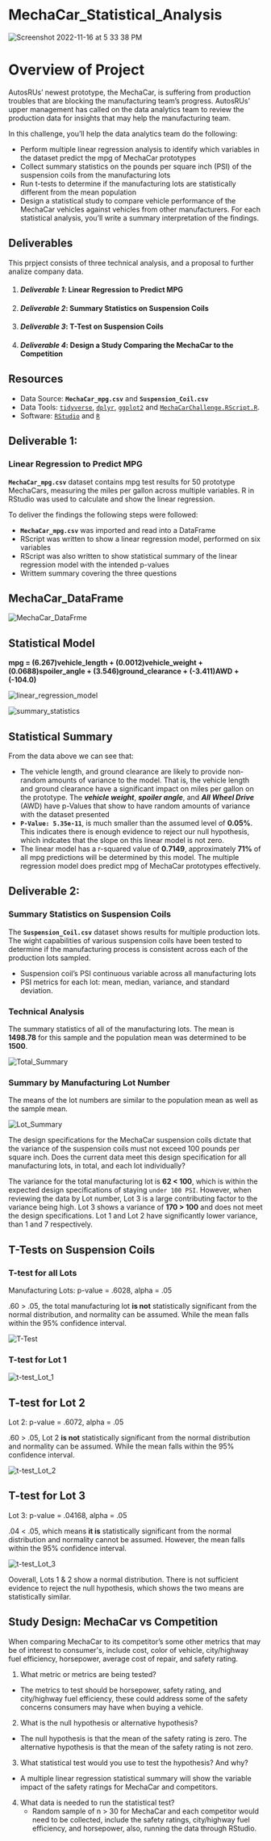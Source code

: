 # MechaCar_Statistical_Analysis

![Screenshot 2022-11-16 at 5 33 38 PM](https://user-images.githubusercontent.com/109354592/202317762-2e726893-baa0-4c1a-96f8-99d156de737e.png)

# Overview of Project
AutosRUs’ newest prototype, the MechaCar, is suffering from production troubles that are blocking the manufacturing team’s progress. AutosRUs’ upper management has called on the data analytics team to review the production data for insights that may help the manufacturing team.

In this challenge, you’ll help the data analytics team do the following:

- Perform multiple linear regression analysis to identify which variables in the dataset predict the mpg of MechaCar prototypes
- Collect summary statistics on the pounds per square inch (PSI) of the suspension coils from the manufacturing lots
- Run t-tests to determine if the manufacturing lots are statistically different from the mean population
- Design a statistical study to compare vehicle performance of the MechaCar vehicles against vehicles from other manufacturers. For each statistical analysis, you’ll write a summary interpretation of the findings.   

## Deliverables
This prpject consists of three technical analysis, and a proposal to further analize company data.

1. #### _**Deliverable 1**_: Linear Regression to Predict MPG
2. #### **_Deliverable 2_**: Summary Statistics on Suspension Coils
3. #### **_Deliverable 3_**: T-Test on Suspension Coils
4. #### _**Deliverable 4**_: Design a Study Comparing the MechaCar to the Competition

## Resources
* Data Source: **`MechaCar_mpg.csv`** and **`Suspension_Coil.csv`**
* Data Tools: [`tidyverse`](https://www.tidyverse.org/), [`dplyr`](https://dplyr.tidyverse.org/), [`ggplot2`](https://ggplot2.tidyverse.org/) and [`MechaCarChallenge.RScript.R`](https://github.com/jbailey2705/MechaCar_Statistical_Analysis/blob/main/MechaCarChallenge.RScript.R).
* Software: [`RStudio`](https://posit.co/) and [`R`](https://cran.r-project.org/)

## Deliverable 1:
### Linear Regression to Predict MPG
**`MechaCar_mpg.csv`** dataset contains mpg test results for 50 prototype MechaCars, measuring the miles per gallon across multiple variables. R in RStudio was used to calculate and show the linear regression.

To deliver the findings the following steps were followed:
* **`MechaCar_mpg.csv`** was imported and read into a DataFrame
*  RScript was written to show a linear regression model, performed on six variables
*  RScript was also written to show statistical summary of the linear regression model with the intended p-values
*  Writtem summary covering the three questions

## MechaCar_DataFrame

![MechaCar_DataFrme](https://user-images.githubusercontent.com/109354592/202325917-81588d58-5a3a-47b3-8bb6-e3c1dc96c37c.png)

## Statistical Model

**mpg = (6.267)vehicle_length + (0.0012)vehicle_weight + (0.0688)spoiler_angle + (3.546)ground_clearance + (-3.411)AWD + (-104.0)**

![linear_regression_model](https://user-images.githubusercontent.com/109354592/202329003-5b21c038-694b-4961-83f7-8ea8d639787e.png)

![summary_statistics](https://user-images.githubusercontent.com/109354592/202326007-504bb0db-77af-4ef1-bdb5-6fda7ebba1bb.png)


## Statistical Summary

From the data above we can see that:

- The vehicle length, and ground clearance are likely to provide non-random amounts of variance to the model. That is, the vehicle length and ground clearance have a significant impact on miles per gallon on the prototype. The _**vehicle weight**_, _**spoiler angle**_, and _**All Wheel Drive**_ (AWD) have p-Values that show to have random amounts of variance with the dataset presented
- **`P-Value: 5.35e-11`**, is much smaller than the assumed level of **0.05%**. This indicates there is enough evidence to reject our null hypothesis, which indcates that the slope on this linear model is not zero.
- The linear model has a r-squared value of **0.7149**, approximately **71%** of all mpg predictions will be determined by this model. The multiple regression model does predict mpg of MechaCar prototypes effectively.

## Deliverable 2:
### Summary Statistics on Suspension Coils

The **`Suspension_Coil.csv`** dataset shows results for multiple production lots. The wight capabilities of various suspension coils have been tested to determine if the manufacturing process is consistent across each of the production lots sampled.

* Suspension coil’s PSI continuous variable across all manufacturing lots
* PSI metrics for each lot: mean, median, variance, and standard deviation.

### Technical Analysis

The summary statistics of all of the manufacturing lots. The mean is **1498.78** for this sample and the population mean was determined to be **1500**.

![Total_Summary](https://user-images.githubusercontent.com/109354592/202792567-cf94f710-47fe-4ffe-9dbf-619f14b45a68.png)

### Summary by Manufacturing Lot Number

The means of the lot numbers are similar to the population mean as well as the sample mean.

![Lot_Summary](https://user-images.githubusercontent.com/109354592/202792730-e3faaeb5-d38f-4b7d-a2b4-73652ba0e331.png)

The design specifications for the MechaCar suspension coils dictate that the variance of the suspension coils must not exceed 100 pounds per square inch. Does the current data meet this design specification for all manufacturing lots, in total, and each lot individually?

The variance for the total manufacturing lot is **62 < 100**, which is within the expected design specifications of staying `under 100 PSI`. However, when reviewing the data by Lot number, Lot 3 is a large contributing factor to the variance being high. Lot 3 shows a variance of **170 > 100** and does not meet the design specifications. 
Lot 1 and Lot 2 have significantly lower variance, than 1 and 7 respectively.

## T-Tests on Suspension Coils

### T-test for all Lots

Manufacturing Lots: p-value = .6028, alpha = .05

.60 > .05, the total manufacturing lot **is not** statistically significant from the normal distribution, and normality can be assumed. While the mean falls within the 95% confidence interval.

![T-Test](https://user-images.githubusercontent.com/109354592/202795743-676e93a6-5827-469e-8b25-dcdbdc28063c.png)

### T-test for Lot 1

![t-test_Lot_1](https://user-images.githubusercontent.com/109354592/202795929-a7df2692-1b35-40a8-96e7-5888b069c491.png)

## T-test for Lot 2

Lot 2: p-value = .6072, alpha = .05

.60 > .05, Lot 2 **is not** statistically significant from the normal distribution and normality can be assumed. While the mean falls within the 95% confidence interval.

![t-test_Lot_2](https://user-images.githubusercontent.com/109354592/202796191-51e9c08b-6fe6-40ed-9fa7-a8fc0e12b3a5.png)

## T-test for Lot 3

Lot 3: p-value = .04168, alpha = .05

.04 < .05, which means **it is** statistically significant from the normal distribution and normality cannot be assumed. However, the mean falls within the 95% confidence interval.

![t-test_Lot_3](https://user-images.githubusercontent.com/109354592/202796358-45f8e038-5416-4d85-9461-ead539b81a70.png)

Ooverall, Lots 1 & 2 show a normal distribution. There is not sufficient evidence to reject the null hypothesis, which shows the two means are statistically similar.

## Study Design: MechaCar vs Competition

When comparing MechaCar to its competitor’s some other metrics that may be of interest to consumer's, include cost,  color of vehicle, city/highway fuel efficiency, horsepower, average cost of repair, and safety rating.

1. What metric or metrics are being tested?
  - The metrics to test should be horsepower, safety rating, and city/highway fuel efficiency, these could address some of the safety concerns consumers may have when buying a vehicle.

2. What is the null hypothesis or alternative hypothesis?
 - The null hypothesis is that the mean of the safety rating is zero. The alternative hypothesis is that the mean of the safety rating is not zero.

3. What statistical test would you use to test the hypothesis? And why?
  - A multiple linear regression statistical summary will show the variable impact of the safety ratings for MechaCar and competitors.

4. What data is needed to run the statistical test?
   - Random sample of n > 30 for MechaCar and each competitor would need to be collected, include the safety ratings, city/highway fuel efficiency, and horsepower, also, running the data through RStudio.

